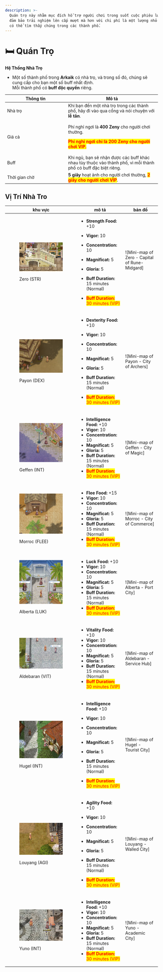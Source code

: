 ```yaml
---
description: >-
  Quán trọ này nhằm mục đích hỗ trợ người chơi trong suốt cuộc phiêu lưu của họ,
  đảm bảo trải nghiệm lên cấp mượt mà hơn với chi phí là một lượng nhỏ Zeny. Bạn
  có thể tìm thấy chúng trong các thành phố.
---
```


# 🛏️ Quán Trọ

**Hệ Thống Nhà Trọ**

* Một số thành phố trong **Arkaik** có nhà trọ, và trong số đó, chúng sẽ cung cấp cho bạn một số buff nhất định.\
  Mỗi thành phố có **buff độc quyền** riêng.

<table><thead><tr><th width="187">Thông tin</th><th>Mô tả</th></tr></thead><tbody><tr><td>Nhà trọ</td><td>Khi bạn đến một nhà trọ trong các thành phố, hãy đi vào qua cổng và nói chuyện với <strong>lễ tân</strong>.</td></tr><tr><td>Giá cả</td><td><p>Phí nghỉ ngơi là <strong>400 Zeny</strong> cho người chơi thường.</p><p><mark style="color:red;"><strong>Phí nghỉ ngơi chỉ là 200 Zeny cho người chơi VIP.</strong></mark></p></td></tr><tr><td>Buff</td><td>Khi ngủ, bạn sẽ nhận được các buff khác nhau tùy thuộc vào thành phố, vì mỗi thành phố có buff đặc biệt riêng.</td></tr><tr><td>Thời gian chờ</td><td><strong>5 giây</strong> hoạt ảnh cho người chơi thường, <mark style="color:red;"><strong>2 giây cho người chơi VIP</strong></mark>.</td></tr></tbody></table>



## Vị Trí Nhà Tro

| khu vực                                                                                                                         | mô tả                                                                                                                                                                                                                                                                                                                                                                                                                                                                                          | bản đồ                                                                                                    |
| ------------------------------------------------------------------------------------------------------------------------------- | ---------------------------------------------------------------------------------------------------------------------------------------------------------------------------------------------------------------------------------------------------------------------------------------------------------------------------------------------------------------------------------------------------------------------------------------------------------------------------------------------- | --------------------------------------------------------------------------------------------------------- |
| <div><figure><img src="../.gitbook/assets/image (6).png" alt=""><figcaption><p>Zero (STR)</p></figcaption></figure></div>       | <p></p><ul><li><strong>Strength Food:</strong> +10</li></ul><ul><li><strong>Vigor:</strong> 10</li></ul><ul><li><strong>Concentration:</strong> 10</li></ul><ul><li><strong>Magnificat:</strong> 5</li></ul><ul><li><strong>Gloria:</strong> 5</li></ul><ul><li><strong>Buff Duration:</strong> 15 minutes (Normal)</li></ul><ul><li><mark style="color:red;"><strong>Buff Duration:</strong> 30 minutes (VIP) | ![Mini-map of Zero - Capital of Rune-Midgard]</mark> </li></ul><p></p><p></p> | <div><figure><img src="../.gitbook/assets/image (2).png" alt=""><figcaption></figcaption></figure></div>  |
|                                                                                                                                 |                                                                                                                                                                                                                                                                                                                                                                                                                                                                                                |                                                                                                           |
| <div><figure><img src="../.gitbook/assets/image (7).png" alt=""><figcaption><p>Payon (DEX)</p></figcaption></figure></div>      | <p></p><ul><li><strong>Dexterity Food:</strong> +10</li></ul><ul><li><strong>Vigor:</strong> 10</li></ul><ul><li><strong>Concentration:</strong> 10</li></ul><ul><li><strong>Magnificat:</strong> 5</li></ul><ul><li><strong>Gloria:</strong> 5</li></ul><ul><li><strong>Buff Duration:</strong> 15 minutes (Normal)</li></ul><ul><li><mark style="color:red;"><strong>Buff Duration:</strong> 30 minutes (VIP) | ![Mini-map of Payon - City of Archers]</mark> </li></ul>                     | <div><figure><img src="../.gitbook/assets/image (24).png" alt=""><figcaption></figcaption></figure></div> |
|                                                                                                                                 |                                                                                                                                                                                                                                                                                                                                                                                                                                                                                                |                                                                                                           |
| <div><figure><img src="../.gitbook/assets/image (8).png" alt=""><figcaption><p>Geffen (INT)</p></figcaption></figure></div>     | <p></p><p></p><ul><li><strong>Intelligence Food:</strong> +10</li><li><strong>Vigor:</strong> 10</li><li><strong>Concentration:</strong> 10</li><li><strong>Magnificat:</strong> 5</li><li><strong>Gloria:</strong> 5</li><li><strong>Buff Duration:</strong> 15 minutes (Normal)</li><li><mark style="color:red;"><strong>Buff Duration:</strong> 30 minutes (VIP) | ![Mini-map of Geffen - City of Magic</mark>] </li></ul>                                                                  | <div><figure><img src="../.gitbook/assets/image (23).png" alt=""><figcaption></figcaption></figure></div> |
|                                                                                                                                 |                                                                                                                                                                                                                                                                                                                                                                                                                                                                                                |                                                                                                           |
| <div><figure><img src="../.gitbook/assets/image (10).png" alt=""><figcaption><p>Morroc (FLEE)</p></figcaption></figure></div>   | <p></p><p></p><ul><li><strong>Flee Food:</strong> +15</li><li><strong>Vigor:</strong> 10</li><li><strong>Concentration:</strong> 10</li><li><strong>Magnificat:</strong> 5</li><li><strong>Gloria:</strong> 5</li><li><strong>Buff Duration:</strong> 15 minutes (Normal)</li><li><mark style="color:red;"><strong>Buff Duration:</strong> 30 minutes (VIP) | ![Mini-map of Morroc - City of Commerce]</mark></li></ul>                                                                        | <div><figure><img src="../.gitbook/assets/image (22).png" alt=""><figcaption></figcaption></figure></div> |
|                                                                                                                                 |                                                                                                                                                                                                                                                                                                                                                                                                                                                                                                |                                                                                                           |
| <div><figure><img src="../.gitbook/assets/image (11).png" alt=""><figcaption><p>Alberta (LUK)</p></figcaption></figure></div>   | <p></p><p></p><ul><li><strong>Luck Food:</strong> +10</li><li><strong>Vigor:</strong> 10</li><li><strong>Concentration:</strong> 10</li><li><strong>Magnificat:</strong> 5</li><li><strong>Gloria:</strong> 5</li><li><strong>Buff Duration:</strong> 15 minutes (Normal)</li><li><mark style="color:red;"><strong>Buff Duration:</strong> 30 minutes (VIP) | ![Mini-map of Alberta - Port City]</mark></li></ul>                                                                              | <div><figure><img src="../.gitbook/assets/image (21).png" alt=""><figcaption></figcaption></figure></div> |
|                                                                                                                                 |                                                                                                                                                                                                                                                                                                                                                                                                                                                                                                |                                                                                                           |
| <div><figure><img src="../.gitbook/assets/image (12).png" alt=""><figcaption><p>Aldebaran (VIT)</p></figcaption></figure></div> | <p></p><p></p><ul><li><strong>Vitality Food:</strong> +10</li><li><strong>Vigor:</strong> 10</li><li><strong>Concentration:</strong> 10</li><li><strong>Magnificat:</strong> 5</li><li><strong>Gloria:</strong> 5</li><li><strong>Buff Duration:</strong> 15 minutes (Normal)</li><li><mark style="color:red;"><strong>Buff Duration:</strong> 30 minutes (VIP) | ![Mini-map of Aldebaran - Service Hub]</mark></li></ul>                                                                      | <div><figure><img src="../.gitbook/assets/image (20).png" alt=""><figcaption></figcaption></figure></div> |
|                                                                                                                                 |                                                                                                                                                                                                                                                                                                                                                                                                                                                                                                |                                                                                                           |
| <div><figure><img src="../.gitbook/assets/image (13).png" alt=""><figcaption><p>Hugel (INT)</p></figcaption></figure></div>     | <p></p><ul><li><strong>Intelligence Food:</strong> +10</li></ul><ul><li><strong>Vigor:</strong> 10</li></ul><ul><li><strong>Concentration:</strong> 10</li></ul><ul><li><strong>Magnificat:</strong> 5</li></ul><ul><li><strong>Gloria:</strong> 5</li></ul><ul><li><strong>Buff Duration:</strong> 15 minutes (Normal)</li></ul><ul><li><mark style="color:red;"><strong>Buff Duration:</strong> 30 minutes (VIP) | ![Mini-map of Hugel - Tourist City]</mark></li></ul>                      | <div><figure><img src="../.gitbook/assets/image (19).png" alt=""><figcaption></figcaption></figure></div> |
|                                                                                                                                 |                                                                                                                                                                                                                                                                                                                                                                                                                                                                                                |                                                                                                           |
| <div><figure><img src="../.gitbook/assets/image (14).png" alt=""><figcaption><p>Louyang (AGI)</p></figcaption></figure></div>   | <p></p><ul><li><strong>Agility Food:</strong> +10</li></ul><ul><li><strong>Vigor:</strong> 10</li></ul><ul><li><strong>Concentration:</strong> 10</li></ul><ul><li><strong>Magnificat:</strong> 5</li></ul><ul><li><strong>Gloria:</strong> 5</li></ul><ul><li><strong>Buff Duration:</strong> 15 minutes (Normal)</li></ul><ul><li><mark style="color:red;"><strong>Buff Duration:</strong> 30 minutes (VIP) | ![Mini-map of Louyang - Walled City]</mark></li></ul>                          | <div><figure><img src="../.gitbook/assets/image (18).png" alt=""><figcaption></figcaption></figure></div> |
|                                                                                                                                 |                                                                                                                                                                                                                                                                                                                                                                                                                                                                                                |                                                                                                           |
| <div><figure><img src="../.gitbook/assets/image (15).png" alt=""><figcaption><p>Yuno (INT)</p></figcaption></figure></div>      | <p></p><p></p><ul><li><strong>Intelligence Food:</strong> +10</li><li><strong>Vigor:</strong> 10</li><li><strong>Concentration:</strong> 10</li><li><strong>Magnificat:</strong> 5</li><li><strong>Gloria:</strong> 5</li><li><strong>Buff Duration:</strong> 15 minutes (Normal)</li><li><mark style="color:red;"><strong>Buff Duration:</strong> 30 minutes (VIP) | ![Mini-map of Yuno - Academic City]</mark></li></ul>                                                                     | <div><figure><img src="../.gitbook/assets/image (17).png" alt=""><figcaption></figcaption></figure></div> |
